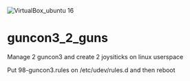 ![VirtualBox_ubuntu 16](https://user-images.githubusercontent.com/20031970/112216457-cf9e4e80-8c21-11eb-9552-750d5def24b0.png)
# guncon3_2_guns
Manage 2 guncon3 and create 2 joysiticks on linux userspace

Put 98-guncon3.rules on /etc/udev/rules.d and then reboot
